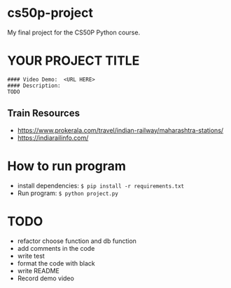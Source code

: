 # cs50p-project
My final project for the CS50P Python course.
# YOUR PROJECT TITLE
    #### Video Demo:  <URL HERE>
    #### Description:
    TODO

## Train Resources
* https://www.prokerala.com/travel/indian-railway/maharashtra-stations/
* https://indiarailinfo.com/

# How to run program
* install dependencies: `$ pip install -r requirements.txt`
* Run program: `$ python project.py`

# TODO
* refactor choose function and db function
* add comments in the code
* write test
* format the code with black
* write README
* Record demo video